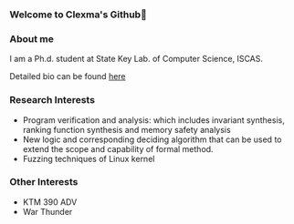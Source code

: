 ### Welcome to Clexma's Github👋

### About me

I am a Ph.d. student at State Key Lab. of Computer Science, ISCAS.

Detailed bio can be found [here](https://versys.ios.ac.cn/members/xie-li/)

### Research Interests
- Program verification and analysis: which includes invariant synthesis, ranking function synthesis and memory safety analysis
- New logic and corresponding deciding algorithm that can be used to extend the scope and capability of formal method.
- Fuzzing techniques of Linux kernel

### Other Interests
- KTM 390 ADV 
- War Thunder
